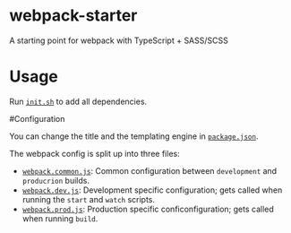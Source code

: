 # webpack-starter

A starting point for webpack with TypeScript + SASS/SCSS

# Usage

Run [`init.sh`](./init.sh) to add all dependencies.

#Configuration

You can change the title and the templating engine in
[`package.json`](./package.json).

The webpack config is split up into three files:

- [`webpack.common.js`](./webpack.common.js): Common configuration
  between `development` and `producrion` builds.
- [`webpack.dev.js`](./webpack.dev.js): Development specific
  configuration; gets called when running the `start` and
  `watch` scripts.
- [`webpack.prod.js`](./webpack.prod.js): Production specific
  conficonfiguration; gets called when running `build`.
